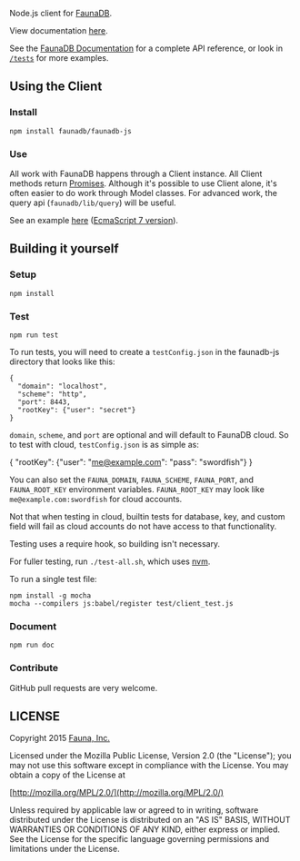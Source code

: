 Node.js client for [FaunaDB](https://faunadb.com).

View documentation [here](https://faunadb.github.io/faunadb-js/).

See the [FaunaDB Documentation](https://faunadb.com/documentation) for
a complete API reference, or look in
[`/tests`](https://github.com/faunadb/faunadb-python/tree/master/tests) for more
examples.

## Using the Client

### Install

    npm install faunadb/faunadb-js

### Use

All work with FaunaDB happens through a Client instance.
All Client methods return [Promises](https://developer.mozilla.org/en-US/docs/Web/JavaScript/Reference/Global_Objects/Promise).
Although it's possible to use Client alone, it's often easier to do work through Model classes.
For advanced work, the query api (`faunadb/lib/query`) will be useful.

See an example [here](https://github.com/faunadb/faunadb-js/blob/master/examples/faunadb-test.js)
([EcmaScript 7 version](https://github.com/faunadb/faunadb-js/blob/master/src/faunadb-test-es7.js)).


## Building it yourself

### Setup

    npm install


### Test

    npm run test

To run tests, you will need to create a `testConfig.json` in the faunadb-js directory
that looks like this:

    {
      "domain": "localhost",
      "scheme": "http",
      "port": 8443,
      "rootKey": {"user": "secret"}
    }

`domain`, `scheme`, and `port` are optional and will default to FaunaDB cloud.
So to test with cloud, `testConfig.json` is as simple as:

  {
    "rootKey": {"user": "me@example.com": "pass": "swordfish"}
  }

You can also set the `FAUNA_DOMAIN`, `FAUNA_SCHEME`, `FAUNA_PORT`, and `FAUNA_ROOT_KEY` environment variables. `FAUNA_ROOT_KEY` may look like `me@example.com:swordfish` for cloud accounts.

Not that when testing in cloud, builtin tests for database, key, and custom field will fail as cloud accounts do not have access to that functionality.

Testing uses a require hook, so building isn't necessary.

For fuller testing, run `./test-all.sh`, which uses [nvm](https://github.com/creationix/nvm).

To run a single test file:

    npm install -g mocha
    mocha --compilers js:babel/register test/client_test.js


### Document

    npm run doc


### Contribute

GitHub pull requests are very welcome.


## LICENSE

Copyright 2015 [Fauna, Inc.](https://faunadb.com/)

Licensed under the Mozilla Public License, Version 2.0 (the
"License"); you may not use this software except in compliance with
the License. You may obtain a copy of the License at

[http://mozilla.org/MPL/2.0/](http://mozilla.org/MPL/2.0/)

Unless required by applicable law or agreed to in writing, software
distributed under the License is distributed on an "AS IS" BASIS,
WITHOUT WARRANTIES OR CONDITIONS OF ANY KIND, either express or
implied. See the License for the specific language governing
permissions and limitations under the License.
